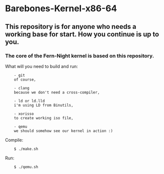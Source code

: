 # Barebones-Kernel-x86-64

## This repository is for anyone who needs a working base for start. How you continue is up to you.

### The core of the Fern-Night kernel is based on this repository.

What will you need to build and run:

        - git
        of course,

        - clang
        because we don't need a cross-compiler,
        
        - ld or ld.lld
        i'm using LD from Binutils,

        - xorisso
        to create working iso file,

        - qemu
        we should somehow see our kernel in action :)

Compile:

        $ ./make.sh

Run:

        $ ./qemu.sh
